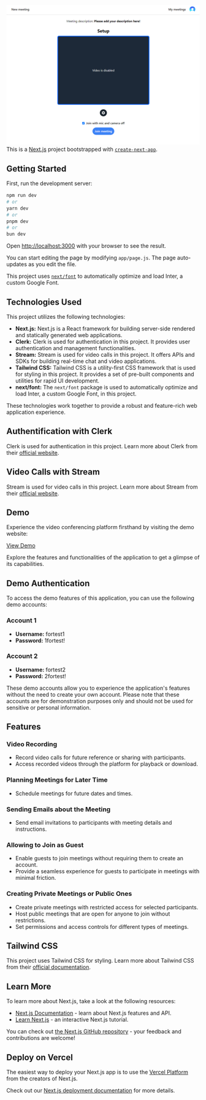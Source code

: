 ![Demo](demo.png)
This is a [Next.js](https://nextjs.org/) project bootstrapped with [`create-next-app`](https://github.com/vercel/next.js/tree/canary/packages/create-next-app).

## Getting Started

First, run the development server:

```bash
npm run dev
# or
yarn dev
# or
pnpm dev
# or
bun dev
```

Open [http://localhost:3000](http://localhost:3000) with your browser to see the result.

You can start editing the page by modifying `app/page.js`. The page auto-updates as you edit the file.

This project uses [`next/font`](https://nextjs.org/docs/basic-features/font-optimization) to automatically optimize and load Inter, a custom Google Font.

## Technologies Used

This project utilizes the following technologies:

- **Next.js:** Next.js is a React framework for building server-side rendered and statically generated web applications.
- **Clerk:** Clerk is used for authentication in this project. It provides user authentication and management functionalities.
- **Stream:** Stream is used for video calls in this project. It offers APIs and SDKs for building real-time chat and video applications.
- **Tailwind CSS:** Tailwind CSS is a utility-first CSS framework that is used for styling in this project. It provides a set of pre-built components and utilities for rapid UI development.
- **next/font:** The `next/font` package is used to automatically optimize and load Inter, a custom Google Font, in this project.

These technologies work together to provide a robust and feature-rich web application experience.


## Authentification with Clerk

Clerk is used for authentication in this project. Learn more about Clerk from their [official website](https://clerk.dev/).

## Video Calls with Stream

Stream is used for video calls in this project. Learn more about Stream from their [official website](https://getstream.io/).

## Demo

Experience the video conferencing platform firsthand by visiting the demo website:

[View Demo](https://video-app-one-xi.vercel.app)

Explore the features and functionalities of the application to get a glimpse of its capabilities.

## Demo Authentication

To access the demo features of this application, you can use the following demo accounts:

### Account 1
- **Username:** fortest1
- **Password:** 1fortest!

### Account 2
- **Username:** fortest2
- **Password:** 2fortest!

These demo accounts allow you to experience the application's features without the need to create your own account. Please note that these accounts are for demonstration purposes only and should not be used for sensitive or personal information.


## Features

### Video Recording
- Record video calls for future reference or sharing with participants.
- Access recorded videos through the platform for playback or download.

### Planning Meetings for Later Time
- Schedule meetings for future dates and times.

### Sending Emails about the Meeting
- Send email invitations to participants with meeting details and instructions.

### Allowing to Join as Guest
- Enable guests to join meetings without requiring them to create an account.
- Provide a seamless experience for guests to participate in meetings with minimal friction.

### Creating Private Meetings or Public Ones
- Create private meetings with restricted access for selected participants.
- Host public meetings that are open for anyone to join without restrictions.
- Set permissions and access controls for different types of meetings.

## Tailwind CSS

This project uses Tailwind CSS for styling. Learn more about Tailwind CSS from their [official documentation](https://tailwindcss.com/).

## Learn More

To learn more about Next.js, take a look at the following resources:

- [Next.js Documentation](https://nextjs.org/docs) - learn about Next.js features and API.
- [Learn Next.js](https://nextjs.org/learn) - an interactive Next.js tutorial.

You can check out [the Next.js GitHub repository](https://github.com/vercel/next.js/) - your feedback and contributions are welcome!

## Deploy on Vercel

The easiest way to deploy your Next.js app is to use the [Vercel Platform](https://vercel.com/new?utm_medium=default-template&filter=next.js&utm_source=create-next-app&utm_campaign=create-next-app-readme) from the creators of Next.js.

Check out our [Next.js deployment documentation](https://nextjs.org/docs/deployment) for more details.

